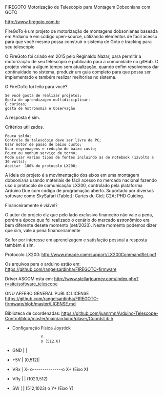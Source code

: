 FIREGOTO
Motorização de Telescópio para Montagem Dobsoniana com GOTO

http://www.firegoto.com.br

FireGoTo é um projeto de motorização de montagens dobsonianas baseada em Arduino e em código open-source, utilizando elementos de fácil acesso para que você mesmo possa construir o sistema de Goto e tracking para seu telescópio

O FireGoto foi criado em 2015 pelo Reginaldo Nazar, para permitir a motorização de seu telescópio e publicado para a comunidade no gitHub. O projeto vinha a algum tempo sem atualização, quando enfim resolvemos dar continuidade no sistema, produzir um guia completo para que possa ser implementado e também realizar melhorias no sistema.

O FireGoTo foi feito para você?

    Se você gosta de realizar projetos;
    Gosta de aprendizagem multidisciplinar;
    É curioso;
    gosta de Astronomia e Observação

A resposta é sim.

Critérios utilizados.

    Pouca solda;
    Controle do telescópio deve ser livre de PC;
    Usar motor de passo de baixo custo;
    Usar engrenagens e redução de baixo custo;
    Pouco ou nenhum serviço de torno;
    Pode usar varias tipos de fontes incluindo as de notebook (12volts a 30 volts);
    Aceitar  100% do protocolo LX200;

A ideia do projeto é a movimentação dos eixos em uma montagem dobsoniana usando materiais de fácil acesso no mercado nacional fazendo uso o protocolo de comunicação LX200, controlado pela plataforma Arduino Due com código de programação aberto. Suportado por diversos software como SkySafari (Tablet); Cartes du Ciel; C2A; PHD Guiding.

Financeiramente é viável?

O autor do projeto diz que pelo lado exclusivo financeiro não vale a pena, porém a época que foi realizado o cenário do mercado astronômico era bem diferente desete momento (set/2020). Neste momento podemos dizer que sim, vale a pena financeiramente

Se for por interesse em aprendizagem e satisfação pessoal a resposta também é sim. 

Protocolo LX200: http://www.meade.com/support/LX200CommandSet.pdf

Os arquivos para o arduino estão em: https://github.com/rangelsardinha/FIREGOTO-firmware

Driver ASCOM esta em: http://www.stellarjourney.com/index.php?r=site/software_telescope

GNU AFFERO GENERAL PUBLIC LICENSE https://github.com/rangelsardinha/FIREGOTO-firmware/blob/master/LICENSE.md

Biblioteca de coordenadas: https://github.com/juanrmn/Arduino-Telescope-Control/blob/master/main/arduino/plaser/CoordsLib.h


- Configuração Física Joystick
             
                   Y- 
                   o (512,0)
- GND |            |
- +5V |  (0,512)|
- VRx | X- o---------------o X+ (Eixo X)
- VRy |            |      (1023,512)
- SW  |            |
           (512,1023) o 
                   Y+
                (Eixo Y) 
